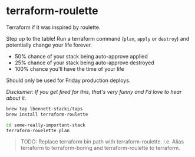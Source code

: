 # terraform-roulette

Terraform if it was inspired by roulette.

Step up to the table!
Run a terraform command (`plan`, `apply` or `destroy`) and
potentially change your life forever.

- 50% chance of your stack being auto-approve applied
- 25% chance of your stack being auto-approve destroyed
- 100% chance you'll have the time of your life

Should only be used for Friday production deploys.

_Disclaimer: If you get fired for this,
that's very funny and I'd love to hear about it._

```bash
brew tap lbennett-stacki/taps
brew install terraform-roulette

cd some-really-important-stack
terraform-rouelette plan
```

> TODO: Replace terraform bin path with terraform-roulette.
> i.e. Alias terraform to terraform-boring and terraform-roulette to terraform.
